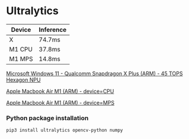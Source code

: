# Ultralytics

| Device | Inference |
| ---    | ---       |
| X      | 74.7ms |
| M1 CPU | 37.8ms |
| M1 MPS | 14.8ms |

[Microsoft Windows 11 - Qualcomm Snapdragon X Plus (ARM) - 45 TOPS Hexagon NPU](QCOM.md)

[Apple Macbook Air M1 (ARM) - device=CPU](M1%20CPU.md)

[Apple Macbook Air M1 (ARM) - device=MPS](M1%20MPS.md)

### Python package installation
```
pip3 install ultralytics opencv-python numpy
```